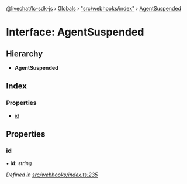 [@livechat/lc-sdk-js](../README.md) › [Globals](../globals.md) › ["src/webhooks/index"](../modules/_src_webhooks_index_.md) › [AgentSuspended](_src_webhooks_index_.agentsuspended.md)

# Interface: AgentSuspended

## Hierarchy

* **AgentSuspended**

## Index

### Properties

* [id](_src_webhooks_index_.agentsuspended.md#id)

## Properties

###  id

• **id**: *string*

*Defined in [src/webhooks/index.ts:235](https://github.com/livechat/lc-sdk-js/blob/61db942/src/webhooks/index.ts#L235)*
